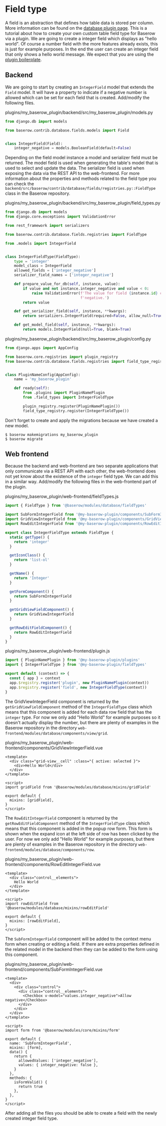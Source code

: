 # Field type

A field is an abstraction that defines how table data is stored per column. More
information can be found on the
[database plugin page](../getting-started/database-plugin.md). This is a tutorial about
how to create your own custom table field type for Baserow via a plugin. We are going to
create a integer field which displays as "hello world". Of course a number field with
the more features already exists, this is just for example purposes. In the end the user
can create an integer field that only shows a hello world message. We expect that you
are using the [plugin boilerplate](./boilerplate.md).

## Backend

We are going to start by creating an `IntegerField` model that extends the `Field`
model. It will have a property to indicate if a negative number is allowed which can be
set for each field that is created. Add/modify the following files.

plugins/my_baserow_plugin/backend/src/my_baserow_plugin/models.py
```python
from django.db import models

from baserow.contrib.database.fields.models import Field


class IntegerField(Field):
    integer_negative = models.BooleanField(default=False)

```

Depending on the field model instance a model and serializer field must be returned. The
model field is used when generating the table's model that is used to select and update
the data. The serializer field is used when exposing the data via the REST API to the
web-frontend. For more information about the properties and methods related to the field
type you can check the
`backend/src/baserow/contrib/database/fields/registries.py::FieldType` class in the
Baserow repository.

plugins/my_baserow_plugin/backend/src/my_baserow_plugin/field_types.py
```python
from django.db import models
from django.core.exceptions import ValidationError

from rest_framework import serializers

from baserow.contrib.database.fields.registries import FieldType

from .models import IntegerField


class IntegerFieldType(FieldType):
    type = 'integer'
    model_class = IntegerField
    allowed_fields = ['integer_negative']
    serializer_field_names = ['integer_negative']

    def prepare_value_for_db(self, instance, value):
        if value and not instance.integer_negative and value < 0:
            raise ValidationError(f'The value for field {instance.id} cannot be '
                                  f'negative.')
        return value

    def get_serializer_field(self, instance, **kwargs):
        return serializers.IntegerField(required=False, allow_null=True)

    def get_model_field(self, instance, **kwargs):
        return models.IntegerField(null=True, blank=True)
```

plugins/my_baserow_plugin/backend/src/my_baserow_plugin/config.py
```python
from django.apps import AppConfig

from baserow.core.registries import plugin_registry
from baserow.contrib.database.fields.registries import field_type_registry


class PluginNameConfig(AppConfig):
    name = 'my_baserow_plugin'

    def ready(self):
        from .plugins import PluginNamePlugin
        from .field_types import IntegerFieldType

        plugin_registry.register(PluginNamePlugin())
        field_type_registry.register(IntegerFieldType())
```

Don't forget to create and apply the migrations because we have created a new model.

```
$ baserow makemigrations my_baserow_plugin
$ baserow migrate
```

## Web frontend

Because the backend and web-frontend are two separate applications that only communicate
via a REST API with each other, the web-frontend does not yet know about the existence
of the `integer` field type. We can add this in a similar way. Add/modify the following
files in the web-frontend part of the plugin.

plugins/my_baserow_plugin/web-frontend/fieldTypes.js
```javascript
import { FieldType } from '@baserow/modules/database/fieldTypes'

import SubFormIntegerField from '@my-baserow-plugin/components/SubFormIntegerField'
import GridViewIntegerField from '@my-baserow-plugin/components/GridViewIntegerField'
import RowEditIntegerField from '@my-baserow-plugin/components/RowEditIntegerField'

export class IntegerFieldType extends FieldType {
  static getType() {
    return 'integer'
  }

  getIconClass() {
    return 'list-ol'
  }

  getName() {
    return 'Integer'
  }

  getFormComponent() {
    return SubFormIntegerField
  }

  getGridViewFieldComponent() {
    return GridViewIntegerField
  }

  getRowEditFieldComponent() {
    return RowEditIntegerField
  }
}
```

plugins/my_baserow_plugin/web-frontend/plugin.js
```javascript
import { PluginNamePlugin } from '@my-baserow-plugin/plugins'
import { IntegerFieldType } from '@my-baserow-plugin/fieldTypes'

export default (context) => {
  const { app } = context
  app.$registry.register('plugin', new PluginNamePlugin(context))
  app.$registry.register('field', new IntegerFieldType(context))
}
```

The GridViewIntegerField component is returned by the `getGridViewFieldComponent`
method of the `IntegerFieldType` class which means that this component is added for each
data row field that has the `integer` type. For now we only add "Hello World" for
example purposes so it doesn't actually display the number, but there are plenty of
examples in the Baserow repository in the directory
`web-frontend/modules/database/components/view/grid`.

plugins/my_baserow_plugin/web-frontend/components/GridViewIntegerField.vue
```vue
<template>
  <div class="grid-view__cell" :class="{ active: selected }">
    <div>Hello World</div>
  </div>
</template>

<script>
import gridField from '@baserow/modules/database/mixins/gridField'

export default {
  mixins: [gridField],
}
</script>
```

The `RowEditIntegerField` component is returned by the `getRowEditFieldComponent`
method of the `IntegerFieldType` class which means that this component is added in the
popup row form. This form is shown when the expand icon at the left side of row has been
clicked by the user. For now we only add "Hello World" for example purposes, but there
are plenty of examples in the Baserow repository in the
directory `web-frontend/modules/database/components/row`.

plugins/my_baserow_plugin/web-frontend/components/RowEditIntegerField.vue
```vue
<template>
  <div class="control__elements">
    Hello World
  </div>
</template>

<script>
import rowEditField from '@baserow/modules/database/mixins/rowEditField'

export default {
  mixins: [rowEditField],
}
</script>
```

The `SubFormIntegerField` component will be added to the context menu form when creating
or editing a field. If there are extra properties defined in the related model in the
backend then they can be added to the form using this component.

plugins/my_baserow_plugin/web-frontend/components/SubFormIntegerField.vue
```vue
<template>
  <div>
    <div class="control">
      <div class="control__elements">
        <Checkbox v-model="values.integer_negative">Allow negative</Checkbox>
      </div>
    </div>
  </div>
</template>

<script>
import form from '@baserow/modules/core/mixins/form'

export default {
  name: 'SubFormIntegerField',
  mixins: [form],
  data() {
    return {
      allowedValues: ['integer_negative'],
      values: { integer_negative: false },
    }
  },
  methods: {
    isFormValid() {
      return true
    },
  },
}
</script>
```

After adding all the files you should be able to create a field with the newly created
integer field type.
